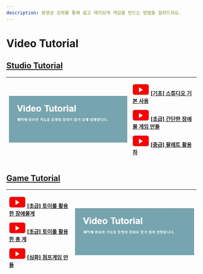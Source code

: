 ```yaml
---
description: 동영상 강좌를 통해 쉽고 재미있게 게임을 만드는 방법을 알려드려요.
---
```


# Video Tutorial

## [Studio Tutorial](studio-tutorial/)

<table>
  <thead>
    <tr>
      <th style="text-align:left"><a href="studio-tutorial/undefined.md"><img src="../.gitbook/assets/20210316_152740 (1) (1).jpg" alt/></a>
      </th>
      <th style="text-align:left">
        <p>
          <img src="../.gitbook/assets/20210316_153206.jpg" alt/> <a href="studio-tutorial/undefined.md">[&#xAE30;&#xCD08;] &#xC2A4;&#xD29C;&#xB514;&#xC624; &#xAE30;&#xBCF8; &#xC0AC;&#xC6A9;</a>
        </p>
        <p>
          <img src="../.gitbook/assets/20210316_153206.jpg" alt/> <a href="studio-tutorial/undefined-3.md">[&#xCD08;&#xAE09;] &#xAC04;&#xB2E8;&#xD55C; &#xC7A5;&#xC560;&#xBB3C; &#xAC8C;&#xC784; &#xB9CC;&#xB4E4;</a>
        </p>
        <p>
          <img src="../.gitbook/assets/20210316_153206.jpg" alt/> <a href="studio-tutorial/undefined-4.md">[&#xC911;&#xAE09;] &#xD314;&#xB808;&#xD2B8; &#xD65C;&#xC6A9;&#xD558;</a>
        </p>
      </th>
    </tr>
  </thead>
  <tbody></tbody>
</table>

## [Game Tutorial](game/)

<table>
  <thead>
    <tr>
      <th style="text-align:left">
        <p>
          <img src="../.gitbook/assets/20210316_153206.jpg" alt/> <a href="game/undefined.md">[&#xCD08;&#xAE09;] &#xD1A0;&#xC774;&#xB97C; &#xD65C;&#xC6A9;&#xD55C; &#xC7A5;&#xC560;&#xBB3C;&#xAC8C;</a>
        </p>
        <p>
          <img src="../.gitbook/assets/20210316_153206.jpg" alt/> <a href="game/undefined-1.md">[&#xCD08;&#xAE09;] &#xD1A0;&#xC774;&#xB97C; &#xD65C;&#xC6A9;&#xD55C; &#xCD1D; &#xAC8C;</a>
        </p>
        <p>
          <img src="../.gitbook/assets/20210316_153206.jpg" alt/> <a href="game/undefined-4.md">[&#xC2EC;&#xD654;] &#xC810;&#xD504;&#xAC8C;&#xC784; &#xB9CC;&#xB4E4;</a>
        </p>
      </th>
      <th style="text-align:left"><a href="game/undefined.md"><img src="../.gitbook/assets/20210316_152740 (1).jpg" alt/></a>
      </th>
    </tr>
  </thead>
  <tbody></tbody>
</table>



